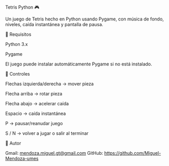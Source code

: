 Tetris Python 🎮

Un juego de Tetris hecho en Python usando Pygame, con música de fondo, niveles, caída instantánea y pantalla de pausa.

🔹 Requisitos

Python 3.x

Pygame

El juego puede instalar automáticamente Pygame si no está instalado.

🔹 Controles

Flechas izquierda/derecha → mover pieza

Flecha arriba → rotar pieza

Flecha abajo → acelerar caída

Espacio → caída instantánea

P → pausar/reanudar juego

S / N → volver a jugar o salir al terminar

🔹 Autor

Gmail: mendoza.miguel.gt@gmail.com
GitHub: https://github.com/Miguel-Mendoza-umes

